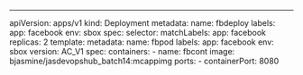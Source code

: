 ---
apiVersion: apps/v1
kind: Deployment
metadata:
  name: fbdeploy
  labels:
    app: facebook
    env: sbox
spec:
  selector:
    matchLabels:
      app: facebook
  replicas: 2
  template: 
    metadata:
      name: fbpod
      labels:
        app: facebook
        env: sbox
        version: AC_V1
    spec:
      containers:
        - name: fbcont
          image: bjasmine/jasdevopshub_batch14:mcappimg
          ports:
            - containerPort: 8080
